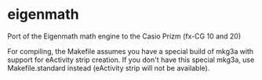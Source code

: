 eigenmath
=========

Port of the Eigenmath math engine to the Casio Prizm (fx-CG 10 and 20)

For compiling, the Makefile assumes you have a special build of mkg3a with support for eActivity strip creation.
If you don't have this special mkg3a, use Makefile.standard instead (eActivity strip will not be available).